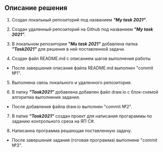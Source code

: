 ## Описание решения 
1. Создан локальный репозиторий под названием  ***"My task 2021"***.

2. Создан удаленный репозиторий на Github под названием ***"My task 2021"***.

3. В локальном репозитории ***"Mu task 2021"*** добавлена папка ***"Task2021"*** для решения в ней поставленной задачи. 

4.  Создан файл README.md с описанием шагов выполнения работы 

* После завершения описания файла README.md выполнен "commit №1".

5. Выполнена связь локального и удаленного репозитория.

6. В папку ***"Task2021"*** добавлена добавлен файл draw.io c блок-схемой алгоритма выполнения задания.
* После добавления файла draw.io выполнен "commit №2".
7. В папке ***"Task2021"*** создан проект для написания прогараммы по заданию контрольного среза на ЯП C#.

8. Написанна программа решающая поставленную задачу.
* После завершения задания (готовая программа) выполнене "commit №3".